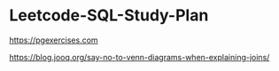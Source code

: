 # Leetcode-SQL-Study-Plan

https://pgexercises.com

https://blog.jooq.org/say-no-to-venn-diagrams-when-explaining-joins/
